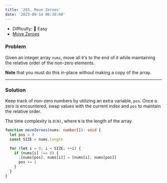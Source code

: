 ```yaml
---
title: '283. Move Zeroes'
date: '2023-09-14 06:30:00'
---
```


- Difficulty: 🍰 Easy
- [Move Zeroes](https://leetcode.com/problems/move-zeroes/description/?envType=study-plan-v2&envId=leetcode-75)

### Problem

Given an integer array `nums`, move all `0`'s to the end of it while maintaining the relative order of the non-zero elements.

**Note** that you must do this in-place without making a copy of the array.

---

### Solution

Keep track of non-zero numbers by utilizing an extra variable, `pos`. Once a zero is encountered, swap values with the current index and `pos` to maintain the relative order.

The time complexity is `O(N)`, where `N` is the length of the array.

```ts
function moveZeroes(nums: number[]): void {
  let pos = 0
  const SIZE = nums.length

  for (let i = 0; i < SIZE; ++i) {
    if (nums[i] !== 0) {
      ;[nums[pos], nums[i]] = [nums[i], nums[pos]]
      pos += 1
    }
  }
}
```
